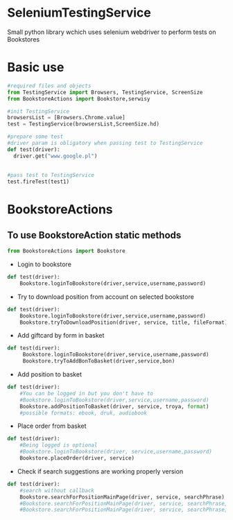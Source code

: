# SeleniumTestingService
Small python library wchich uses selenium webdriver to perform tests on Bookstores

# Basic use 
```python
#required files and objects
from TestingService import Browsers, TestingService, ScreenSize
from BookstoreActions import Bookstore,serwisy

#init TestingService
browsersList = [Browsers.Chrome.value]
test = TestingService(browsersList,ScreenSize.hd)

#prepare some test
#driver param is obligatory when passing test to TestingService
def test(driver):
  driver.get("www.google.pl")
  
  
#pass test to TestingService
test.fireTest(test1)
```
# BookstoreActions 
  ## To use BookstoreAction static methods
```python
from BookstoreActions import Bookstore
```
  - Login to bookstore
```python
def test(driver):
    Bookstore.loginToBookstore(driver,service,username,password)
```
  - Try to download position from account on selected bookstore
```python
def test(driver):
    Bookstore.loginToBookstore(driver,service,username,password)
    Bookstore.tryToDownloadPosition(driver, service, title, fileFormat)
```
  - Add giftcard by form in basket
```python
def test(dirver):
     Bookstore.loginToBookstore(driver,service,username,password)
     Bookstore.tryToAddBonToBasket(driver,service,bon)
```
  - Add position to basket
```python
def test(driver):
    #You can be logged in but you don't have to
    #Bookstore.loginToBookstore(driver,service,username,password)
    Bookstore.addPositionToBasket(driver, service, troya, format)
    #possible formats: ebook, druk, audiobook
```
  - Place order from basket
```python
def test(driver):
    #Being logged is optional
    #Bookstore.loginToBookstore(driver, service,username,password)
    Bookstore.placeOrder(driver, service)
```
  - Check if search suggestions are working properly version 
```python
def test(driver):
    #search without callback
    Bookstore.searchForPositionMainPage(driver, service, searchPhrase)
    #Bookstore.searchForPositionMainPage(driver, service, searchPhrase,Bookstore.clickFromSuggestions,1) with callback and argument passed to callback
    #Bookstore.searchForPositionMainPage(driver, service, searchPhrase,Bookstore.clickFromSuggestions) witch callback and default param in callback
```
